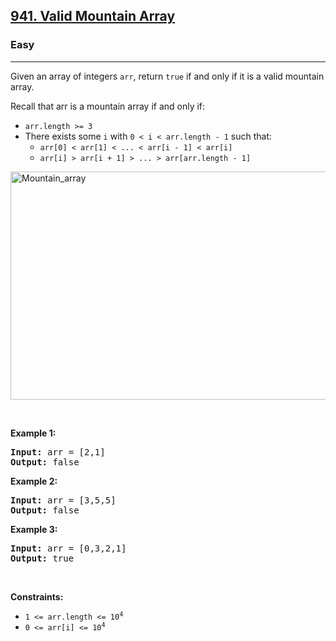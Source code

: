 <h2><a href="https://leetcode.com/problems/valid-mountain-array/description/">941. Valid Mountain Array</a></h2><h3>Easy</h3><hr><div>
<p>Given an array of integers <code>arr</code>, return <code>true</code> if and only if it is a valid mountain array.</p>
<p>Recall that arr is a mountain array if and only if:</p>

<ul>
	<li><code>arr.length >= 3</code></li>
	<li>There exists some <code>i</code> with <code>0 < i < arr.length - 1</code> such that:
		<ul>
			<li><code>arr[0] < arr[1] < ... < arr[i - 1] < arr[i] </code></li>
			<li><code>arr[i] > arr[i + 1] > ... > arr[arr.length - 1]</code></li>
		</ul>
	</li>
</ul>

<img alt="Mountain_array" src="https://assets.leetcode.com/uploads/2019/10/20/hint_valid_mountain_array.png" style="width: 700px; height: 365px;">

<p>&nbsp;</p>
<p><strong>Example 1:</strong></p>

<pre><strong>Input:</strong> arr = [2,1]
<strong>Output:</strong> false
</pre>

<p><strong>Example 2:</strong></p>

<pre><strong>Input:</strong> arr = [3,5,5]
<strong>Output:</strong> false
</pre>

<p><strong>Example 3:</strong></p>

<pre><strong>Input:</strong> arr = [0,3,2,1]
<strong>Output:</strong> true
</pre>

<p>&nbsp;</p>
<p><strong>Constraints:</strong></p>

<ul>
	<li><code>1 <= arr.length <= 10<sup>4</sup></code></li>
	<li><code>0 <= arr[i] <= 10<sup>4</sup></code></li>
	
</ul>
</div>